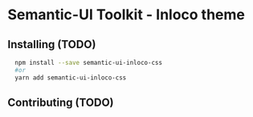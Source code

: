 # Semantic-UI Toolkit - Inloco theme

## Installing (TODO)

```sh
  npm install --save semantic-ui-inloco-css
  #or
  yarn add semantic-ui-inloco-css
```

## Contributing (TODO)
